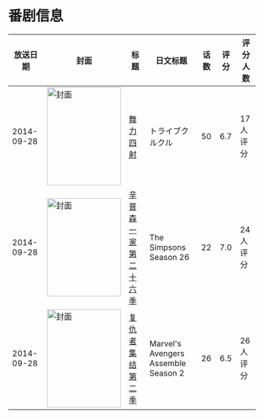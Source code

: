 # 番剧信息

|放送日期|封面|标题|日文标题|话数|评分|评分人数|
|---|---|---|---|---|---|---|
|2014-09-28|<img src="https://lain.bgm.tv/pic/cover/c/c0/62/109775_oUOqO.jpg" alt="封面" style="width:150px;height:200px;object-fit:cover;">|[舞力四射](https://bangumi.tv/subject/109775)|トライブクルクル|50|6.7|17人评分|
|2014-09-28|<img src="https://lain.bgm.tv/pic/cover/c/3d/da/114954_QW1G7.jpg" alt="封面" style="width:150px;height:200px;object-fit:cover;">|[辛普森一家 第二十六季](https://bangumi.tv/subject/114954)|The Simpsons Season 26|22|7.0|24人评分|
|2014-09-28|<img src="https://lain.bgm.tv/pic/cover/c/14/91/115007_C35ae.jpg" alt="封面" style="width:150px;height:200px;object-fit:cover;">|[复仇者集结 第二季](https://bangumi.tv/subject/115007)|Marvel's Avengers Assemble Season 2|26|6.5|26人评分|
